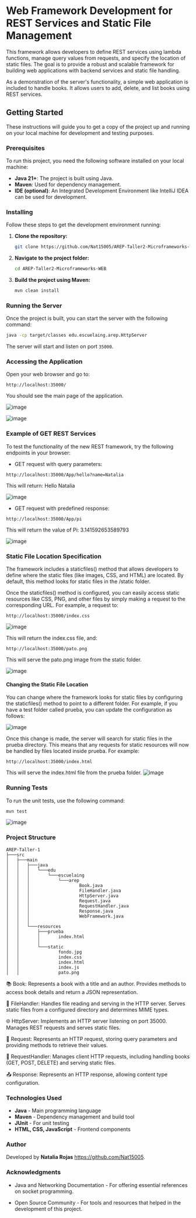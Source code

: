 # Web Framework Development for REST Services and Static File Management

This framework allows developers to define REST services using lambda functions, manage query values from requests, and specify the location of static files. The goal is to provide a robust and scalable framework for building web applications with backend services and static file handling.

As a demonstration of the server's functionality, a simple web application is included to handle books. It allows users to add, delete, and list books using REST services.

## Getting Started

These instructions will guide you to get a copy of the project up and running on your local machine for development and testing purposes.

### Prerequisites

To run this project, you need the following software installed on your local machine:

- **Java 21+**: The project is built using Java. 
- **Maven**: Used for dependency management.
- **IDE (optional)**: An Integrated Development Environment like IntelliJ IDEA can be used for development.

### Installing

Follow these steps to get the development environment running:

1. **Clone the repository:**
   ```bash
   git clone https://github.com/Nat15005/AREP-Taller2-Microframeworks-WEB.git
   ```
2. **Navigate to the project folder:**
   ```bash
   cd AREP-Taller2-Microframeworks-WEB
   ```
3. **Build the project using Maven:**
   ```bash
   mvn clean install
   ```

### Running the Server

Once the project is built, you can start the server with the following command:

```bash
java -cp target/classes edu.escuelaing.arep.HttpServer
```

The server will start and listen on port `35000`.

### Accessing the Application

Open your web browser and go to:

```
http://localhost:35000/
```

You should see the main page of the application.

![image](https://github.com/user-attachments/assets/ee733dbf-a387-4ed7-b243-9d8bdeaf2666)

![image](https://github.com/user-attachments/assets/f2382c33-b777-4073-8d8f-9a355a512263)

### Example of GET REST Services
To test the functionality of the new REST framework, try the following endpoints in your browser:

- GET request with query parameters:
  
```  
http://localhost:35000/App/hello?name=Natalia
```

This will return: Hello Natalia

![image](https://github.com/user-attachments/assets/1c2664e9-ae19-40e6-baf2-c772b0077842)


- GET request with predefined response:
  
```  
http://localhost:35000/App/pi
```
This will return the value of Pi: 3.141592653589793

![image](https://github.com/user-attachments/assets/84b2226c-674c-4105-968f-376323dffbe9)

### Static File Location Specification

The framework includes a staticfiles() method that allows developers to define where the static files (like images, CSS, and HTML) are located. By default, this method looks for static files in the /static folder. 

Once the staticfiles() method is configured, you can easily access static resources like CSS, PNG, and other files by simply making a request to the corresponding URL. For example, a request to:

```  
http://localhost:35000/index.css

```
![image](https://github.com/user-attachments/assets/b2592241-c83d-42f6-9443-05fb27035a8c)

This will return the index.css file, and:

```  
http://localhost:35000/pato.png

```
This will serve the pato.png image from the static folder.

![image](https://github.com/user-attachments/assets/d32c91ef-8457-48fc-8226-ef4a9f60f52a)

#### Changing the Static File Location

You can change where the framework looks for static files by configuring the staticfiles() method to point to a different folder. For example, if you have a test folder called prueba, you can update the configuration as follows:

![image](https://github.com/user-attachments/assets/45e7297e-4c58-4ad4-abf2-b48dcd5f9912)

Once this change is made, the server will search for static files in the prueba directory. This means that any requests for static resources will now be handled by files located inside prueba. For example:

```  
http://localhost:35000/index.html

```
This will serve the index.html file from the prueba folder.
![image](https://github.com/user-attachments/assets/ef2cf31a-8dd1-4126-9a53-0f6430a8db91)


### Running Tests

To run the unit tests, use the following command:

```bash
mvn test
```
![image](https://github.com/user-attachments/assets/cc10c5a0-3515-4140-9c7c-01e8b8f2c805)



### Project Structure

```
AREP-Taller-1
├───src
│   ├───main
│   │   ├───java
│   │   │   └───edu
│   │   │       └───escuelaing
│   │   │           └───arep
│   │   │                   Book.java
│   │   │                   FileHandler.java
│   │   │                   HttpServer.java
│   │   │                   Request.java
│   │   │                   RequestHandler.java
│   │   │                   Response.java
│   │   │                   WebFramework.java
│   │   │
│   │   └───resources
│   │       ├───prueba
│   │       │       index.html
│   │       │
│   │       └───static
│   │               fondo.jpg
│   │               index.css
│   │               index.html
│   │               index.js
│   │               pato.png
```

📚 Book:
Represents a book with a title and an author. Provides methods to access book details and return a JSON representation.

📂 FileHandler:
Handles file reading and serving in the HTTP server. Serves static files from a configured directory and determines MIME types.

🌐 HttpServer:
Implements an HTTP server listening on port 35000. Manages REST requests and serves static files.

📩 Request:
Represents an HTTP request, storing query parameters and providing methods to retrieve their values.

🔄 RequestHandler:
Manages client HTTP requests, including handling books (GET, POST, DELETE) and serving static files.

📤 Response:
Represents an HTTP response, allowing content type configuration.

### Technologies Used

- **Java** - Main programming language
- **Maven** - Dependency management and build tool
- **JUnit** - For unit testing
- **HTML, CSS, JavaScript** - Frontend components

### Author

Developed by **Natalia Rojas** https://github.com/Nat15005.

### Acknowledgments

- Java and Networking Documentation - For offering essential references on socket programming.

- Open Source Community - For tools and resources that helped in the development of this project.


